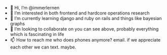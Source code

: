 - 👋 Hi, I’m @immerlernen
- 👀 I’m interested in both frontend and hardcore operations research 
- 🌱 I’m currently learning django and ruby on rails and things like bayesian graphs
- 💞️ I’m looking to collaborate on you can see above, probably everything which is fascinating in life
- 📫 How to reach me who does phones anymore? email. if we appreciate each other we can text. maybe.

<!---
immerlernen/immerlernen is a ✨ special ✨ repository because its `README.md` (this file) appears on your GitHub profile.
You can click the Preview link to take a look at your changes.
--->
